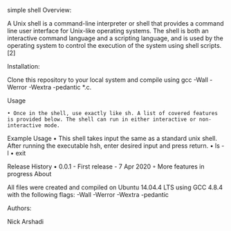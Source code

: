 simple shell
Overview:

A Unix shell is a command-line interpreter or shell that provides a command line user interface for Unix-like operating systems. The shell is both an interactive command language and a scripting language, and is used by the operating system to control the execution of the system using shell scripts.[2]

Installation:

Clone this repository to your local system and compile using gcc -Wall -Werror -Wextra -pedantic *.c.

Usage

    • Once in the shell, use exactly like sh. A list of covered features is provided below. The shell can run in either interactive or non-interactive mode.  
Example Usage
    • This shell takes input the same as a standard unix shell. After running the executable hsh, enter desired input and press return. 
    • ls -l 
    • exit 

Release History
    • 0.0.1 - First release - 7 Apr 2020 
        ◦ More features in progress 
About

All files were created and compiled on Ubuntu 14.04.4 LTS using GCC 4.8.4 with the following flags: -Wall -Werror -Wextra -pedantic

Authors:

Nick Arshadi
